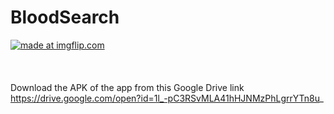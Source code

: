 # BloodSearch

<a href="https://imgflip.com/gif/2w030v"><img src="https://i.imgflip.com/2w030v.gif" title="made at imgflip.com"/></a><br><br><br><br>
Download the APK of the app from this Google Drive link<br>
https://drive.google.com/open?id=1l_-pC3RSvMLA41hHJNMzPhLgrrYTn8u_
